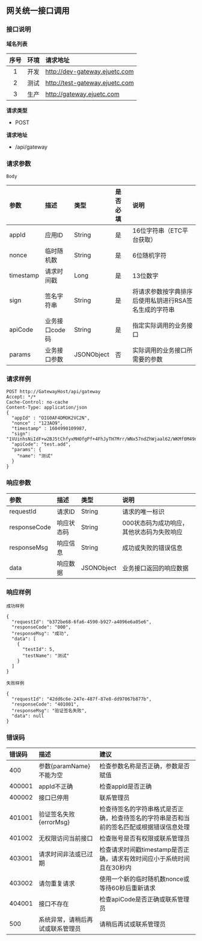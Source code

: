 ## 网关统一接口调用

### 接口说明

**域名列表**

| 序号 | 环境 | 请求地址 |
|:---:|:----:|:-------|
| 1 | 开发 | http://dev-gateway.ejuetc.com |
| 2 | 测试 | http://test-gateway.ejuetc.com |
| 3 | 生产 | http://gateway.ejuetc.com |

**请求类型**

* POST

**请求地址**

* /api/gateway

### 请求参数
`Body`

| 参数 | 描述 | 类型 | 是否必填 | 说明 |
|:----|:-----|:----|:-------|:-----|
| appId | 应用ID | String | 是 | 16位字符串（ETC平台获取） |
| nonce | 临时随机数 | String | 是 | 6位随机字符 |
| timestamp | 请求时间戳 | Long | 是 | 13位数字 |
| sign | 签名字符串 | String | 是 | 将请求参数按字典排序后使用私钥进行RSA签名生成的字符串 |
| apiCode | 业务接口code码 | String | 是 | 指定实际调用的业务接口 |
| params | 业务接口参数 | JSONObject | 否 | 实际调用的业务接口所需要的参数 |

### 请求样例

```
POST http://GatewayHost/api/gateway
Accept: */*
Cache-Control: no-cache
Content-Type: application/json
{
  "appId" : "OIG0AF4DMOK2VC2N",
  "nonce" : "123AO9",
  "timestamp" : 1604990109987,
  "sign": "1VUinhsNiIdF+w2BJ5tChfyxMHOfgPf+4FhJyTH7Mrr/WNx57ndZhWjaal62/WKMf0M49n+WHWbXmb5qY0wyiSSrz5HK/dd/bkDK6BBFLn4IbR3XCF4wxJ48mm8nrRvNQ2MY3RGug1OmmeD8nG5+alpN35sXCgU3aOHyfU5PLfg8=",
  "apiCode": "test.add",
  "params": {
    "name": "测试"
  }
}
```

### 响应参数
| 参数 | 描述 | 类型 | 说明 |
|:----|:-----|:----|:----|
| requestId | 请求ID | String | 请求的唯一标识 |
| responseCode | 响应状态码 | String | 000状态码为成功响应，其他状态码为失败响应 |
| responseMsg | 响应信息 | String | 成功或失败的错误信息 |
| data | 响应数据 | JSONObject | 业务接口返回的响应数据 |

### 响应样例

`成功样例`

```
{
  "requestId": "b372be68-6fa6-4590-b927-a4096e6a05e6",
  "responseCode": "000",
  "responseMsg": "成功",
  "data": [
    {
      "testId": 5,
      "testName": "测试"
    }
  ]
}
```

`失败样例`

```
{
  "requestId": "42dd6c6e-247e-487f-87e8-dd97067b877b",
  "responseCode": "401001",
  "responseMsg": "验证签名失败",
  "data": null
}
```
### 错误码
| 错误码 | 描述 | 建议 |
|:------|:----|:-----|
| 400 | 参数{paramName}不能为空 | 检查参数名称是否正确，参数是否赋值 |
| 400001 | appId不正确 | 检查appId是否正确 |
| 400002 | 接口已停用 | 联系管理员 |
| 401001 | 验证签名失败{errorMsg} | 检查待签名的字符串格式是否正确，检查待签名的字符串是否和当前的签名匹配或根据错误信息处理 |
| 401002 | 无权限访问当前接口 | 检查账号是否有权限或联系管理员 |
| 403001 | 请求时间非法或已过期 | 检查请求时间戳timestamp是否正确，请求有效时间应小于系统时间且在30秒内 |
| 403002 | 请勿重复请求 | 使用一个新的临时随机数nonce或等待60秒后重新请求 |
| 404001 | 接口不存在 | 检查apiCode是否正确或联系管理员 |
| 500 | 系统异常，请稍后再试或联系管理员 | 请稍后再试或联系管理员 |
